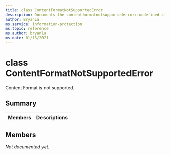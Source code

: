 ```yaml
---
title: class ContentFormatNotSupportedError 
description: Documents the contentformatnotsupportederror::undefined class of the Microsoft Information Protection (MIP) SDK.
author: BryanLa
ms.service: information-protection
ms.topic: reference
ms.author: bryanla
ms.date: 01/13/2021
---
```


# class ContentFormatNotSupportedError 
Content Format is not supported.
  
## Summary
 Members                        | Descriptions                                
--------------------------------|---------------------------------------------
  
## Members
_Not documented yet._

